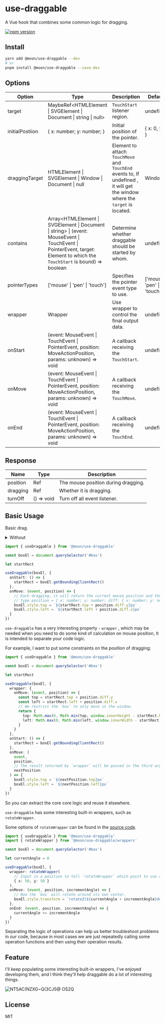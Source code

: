 # use-draggable

A Vue hook that combines some common logic for dragging.

[![npm version](https://badge.fury.io/js/@moon%2Fuse-draggable.svg)](https://badge.fury.io/js/@moon%2Fuse-draggable)

## Install

```sh
yarn add @moon/use-draggable --dev
# or
pnpm install @moon/use-draggable --save-dev
```

## Options

| Option          | Type                                                                                                                                                                                               | Description                                                                                                                  | Default                               |
| --------------- | -------------------------------------------------------------------------------------------------------------------------------------------------------------------------------------------------- | ---------------------------------------------------------------------------------------------------------------------------- | ------------------------------------- |
| target          | MaybeRef<HTMLElement &#124; SVGElement &#124; Document &#124; string &#124; null>                                                                                                                  | `TouchStart` listener region.                                                                                                | undefined                             |
| initialPostiion | { x: number; y: number; }                                                                                                                                                                          | Initial position of the pointer.                                                                                             | { x: 0, y: 0 }                        |
| draggingTarget  | HTMLElement &#124; SVGElement &#124; Window &#124; Document &#124; null                                                                                                                            | Element to attach `TouchMove` and `TouchEnd` events to, If undefined , it will get the window where the `target` is located. | Window                                |
| contains        | Array<HTMLElement &#124; SVGElement &#124; Document &#124; string> &#124; (event: MouseEvent &#124; TouchEvent &#124; PointerEvent, target: Element to which the `TouchStart` is bound) => boolean | Determine whether draggable should be started by whom.                                                                       | undefined                             |
| pointerTypes    | ['mouse' &#124; 'pen' &#124; 'touch']                                                                                                                                                              | Specifies the pointer event type to use.                                                                                     | ['mouse' &#124; 'pen' &#124; 'touch'] |
| wrapper         | Wrapper                                                                                                                                                                                            | Use wrapper to control the final output data.                                                                                | undefined                             |
| onStart         | (event: MouseEvent &#124; TouchEvent &#124; PointerEvent, position: MoveActionPosition, params: unknown) => void                                                                                   | A callback receiving the `TouchStart`.                                                                                       | undefined                             |
| onMove          | (event: MouseEvent &#124; TouchEvent &#124; PointerEvent, position: MoveActionPosition, params: unknown) => void                                                                                   | A callback receiving the `TouchMove`.                                                                                        | undefined                             |
| onEnd           | (event: MouseEvent &#124; TouchEvent &#124; PointerEvent, position: MoveActionPosition, params: unknown) => void                                                                                   | A callback receiving the `TouchEnd`.                                                                                         | undefined                             |

## Response

| Name     | Type          | Description                         |
| -------- | ------------- | ----------------------------------- |
| position | Ref<Position> | The mouse position during dragging. |
| dragging | Ref<boolean>  | Whether it is dragging.             |
| turnOff  | () => void    | Turn off all event listener.        |

## Basic Usage

Basic drag.

<details>
<summary>Without</summary>

```html
<style>
  #box {
    position: fixed;
    width: 100px;
    height: 100px;
    background: #116dff;
  }
</style>

<div id="box"></div>
```

</details>

```ts
import { useDraggable } from '@moon/use-draggable'

const boxEl = document.querySelector('#box')

let startRect

useDraggable(boxEl, {
  onStart: () => {
    startRect = boxEl.getBoundingClientRect()
  },
  onMove: (event, position) => {
    // Each dragging, it will return the current mouse position and the position that differ from start.
    // type position = { x: number; y: number; diff: { x: number; y: number } }
    boxEl.style.top = `${startRect.top + position.diff.y}px`
    boxEl.style.left = `${startRect.left + position.diff.x}px`
  }
})
```

`use-draggable` has a very interesting property - `wrapper` , which may be needed when you need to do some kind of calculation on mouse position, It is intended to separate your code logic.

For example, I want to put some constraints on the position of dragging:

```ts
import { useDraggable } from '@moon/use-draggable'

const boxEl = document.querySelector('#box')

let startRect

useDraggable(boxEl, {
  wrapper: {
    onMove: (event, position) => {
      const top = startRect.top + position.diff.y
      const left = startRect.left + position.diff.x
      // We restrict the `box` to only move in the window.
      return {
        top: Math.max(0, Math.min(top, window.innerHeight - startRect.height)),
        left: Math.max(0, Math.min(left, window.innerWidth - startRect.width))
      }
    }
  },
  onStart: () => {
    startRect = boxEl.getBoundingClientRect()
  },
  onMove: (
    event,
    position,
    // The result returned by `wrapper` will be passed in the third argument.
    nextPosition
  ) => {
    boxEl.style.top = `${nextPosition.top}px`
    boxEl.style.left = `${nextPosition.left}px`
  }
})
```

So you can extract the core core logic and reuse it elsewhere.

`use-draggable` has some interesting built-in wrappers, such as `rotateWrapper`.

Some options of `rotateWrapper` can be found in the [source code](https://github.com/nooooooom/use-draggable/blob/main/src/wrappers/rotate.ts).

```ts
import { useDraggable } from '@moon/use-draggable'
import { rotateWrapper } from '@moon/use-draggable/wrappers'

const boxEl = document.querySelector('#box')

let currentAngle = 0

useDraggable(boxEl, {
  wrapper: rotateWrapper(
    // Input in a position to tell `rotateWrapper` which point to use as the center point for angle calculations
    { x: 50, y: 50 }
  ),
  onMove: (event, position, incrementAngle) => {
    // Now the `box` will rotate around its own center.
    boxEl.style.transform = `rotateZ(${currentAngle + incrementAngle}deg)`
  },
  onEnd: (event, position, incrementAngle) => {
    currentAngle += incrementAngle
  }
})
```

Separating the logic of operations can help us better troubleshoot problems in our code, because in most cases we are just repeatedly calling some operation functions and then using their operation results.

## Feature

I'll keep populating some interesting built-in wrappers, I've enjoyed developing them, and I think they'll help draggable do a lot of interesting things.

![NT5AC(NZXG~Q(3CJ5@ OS2Q](https://user-images.githubusercontent.com/61452855/155855685-adcf6acb-ff97-4c95-a11b-e45eeddcc2d7.gif)

## License

MIT
